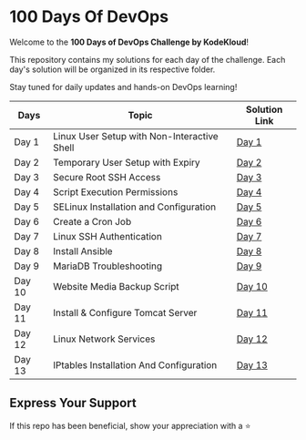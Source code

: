 # 100 Days Of DevOps

Welcome to the **100 Days of DevOps Challenge by KodeKloud**!

This repository contains my solutions for each day of the challenge. Each day's solution will be organized in its respective folder.

Stay tuned for daily updates and hands-on DevOps learning!

| Days   | Topic                                       | Solution Link                                                       |
| ------ | ------------------------------------------- | ------------------------------------------------------------------- |
| Day 1  | Linux User Setup with Non-Interactive Shell | [Day 1](Day%201/README.md)                                          |
| Day 2  | Temporary User Setup with Expiry            | [Day 2](Day%202/Temporary%20User%20Setup%20with%20Expiry.md)        |
| Day 3  | Secure Root SSH Access                      | [Day 3](Day%203/Secure%20Root%20SSH%20Access.md)                    |
| Day 4  | Script Execution Permissions                | [Day 4](Day%204/Script%20Execution%20Permissions.md)                |
| Day 5  | SELinux Installation and Configuration      | [Day 5](Day%205/SElinux%20Installation%20and%20Configuration.md)    |
| Day 6  | Create a Cron Job                           | [Day 6](Day%206/Create%20a%20Cron%20Job.md)                         |
| Day 7  | Linux SSH Authentication                    | [Day 7](Day%207/Linux-SSH-Authentication.md)                        |
| Day 8  | Install Ansible                             | [Day 8](Day%208/Install%20Ansible.md)                               |
| Day 9  | MariaDB Troubleshooting                     | [Day 9](Day%209/MariaDB-Troubleshooting.md)                         |
| Day 10 | Website Media Backup Script                 | [Day 10](Day%2010/Linux-Bash-Scripts.md)                            |
| Day 11 | Install & Configure Tomcat Server           | [Day 11](Day%2011/Install-Configure-Tomcat-Server.md)               |
| Day 12 | Linux Network Services                      | [Day 12](Day%2012/Linux-Network-Services.md)                        |
| Day 13 | IPtables Installation And Configuration     | [Day 13](Day%2013/IPtables%20Installation%20And%20Configuration.md) |

## Express Your Support

If this repo has been beneficial, show your appreciation with a ⭐
